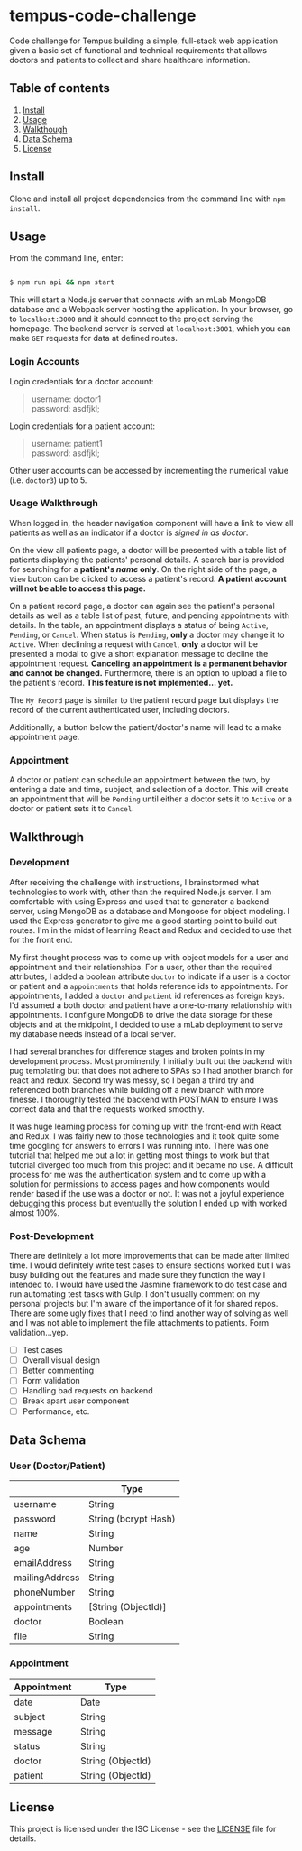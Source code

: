 # tempus-code-challenge

Code challenge for Tempus building a simple, full-stack web application given a basic set of functional and technical requirements that allows doctors and patients to collect and share healthcare information.

## Table of contents

1. [Install](#install)
1. [Usage](#usage)
1. [Walkthough](#Walkthough)
1. [Data Schema](#data_schema)
1. [License](#license)

## Install

Clone and install all project dependencies from the command line with `npm install`.

## Usage

From the command line, enter:

```bash

$ npm run api && npm start

```

This will start a Node.js server that connects with an mLab MongoDB database and a Webpack server hosting the application. In your browser, go to `localhost:3000` and it should connect to the project serving the homepage. The backend server is served at `localhost:3001`, which you can make `GET` requests for data at defined routes.

### Login Accounts

Login credentials for a doctor account:

>username: doctor1 <br /> password: asdfjkl;

Login credentials for a patient account:

>username: patient1 <br /> password: asdfjkl;

Other user accounts can be accessed by incrementing the numerical value (i.e. `doctor3`) up to 5.

### Usage Walkthrough

When logged in, the header navigation component will have a link to view all patients as well as an indicator if a doctor is _signed in as doctor_.

On the view all patients page, a doctor will be presented with a table list of patients displaying the patients' personal details. A search bar is provided for searching for a **patient's _name_ only**. On the right side of the page, a `View` button can be clicked to access a patient's record. **A patient account will not be able to access this page.**

On a patient record page, a doctor can again see the patient's personal details as well as a table list of past, future, and pending appointments with details. In the table, an appointment displays a status of being `Active`, `Pending`, or `Cancel`. When status is `Pending`, **only** a doctor may change it to `Active`. When declining a request with `Cancel`, **only** a doctor will be presented a modal to give a short explanation message to decline the appointment request. **Canceling an appointment is a permanent behavior and cannot be changed.** Furthermore, there is an option to upload a file to the patient's record. **This feature is not implemented... yet.**

The `My Record` page is similar to the patient record page but displays the record of the current authenticated user, including doctors.

Additionally, a button below the patient/doctor's name will lead to a make appointment page.

### Appointment

A doctor or patient can schedule an appointment between the two, by entering a date and time, subject, and selection of a doctor. This will create an appointment that will be `Pending` until either a doctor sets it to `Active` or a doctor or patient sets it to `Cancel`.

## Walkthrough

### Development

After receiving the challenge with instructions, I brainstormed what technologies to work with, other than the required Node.js server. I am comfortable with using Express and used that to generator a backend server, using MongoDB as a database and Mongoose for object modeling. I used the Express generator to give me a good starting point to build out routes. I'm in the midst of learning React and Redux and decided to use that for the front end.

My first thought process was to come up with object models for a user and appointment and their relationships. For a user, other than the required attributes, I added a boolean attribute `doctor` to indicate if a user is a doctor or patient and a `appointments` that holds reference ids to appointments. For appointments, I added a `doctor` and `patient` id references as foreign keys. I'd assumed a both doctor and patient have a one-to-many relationship with appointments. I configure MongoDB to drive the data storage for these objects and at the midpoint, I decided to use a mLab deployment to serve my database needs instead of a local server.

I had several branches for difference stages and broken points in my development process. Most prominently, I initially built out the backend with pug templating but that does not adhere to SPAs so I had another branch for react and redux. Second try was messy, so I began a third try and referenced both branches while building off a new branch with more finesse. I thoroughly tested the backend with POSTMAN to ensure I was correct data and that the requests worked smoothly.

It was huge learning process for coming up with the front-end with React and Redux. I was fairly new to those technologies and it took quite some time googling for answers to errors I was running into. There was one tutorial that helped me out a lot in getting most things to work but that tutorial diverged too much from this project and it became no use. A difficult process for me was the authentication system and to come up with a solution for permissions to access pages and how components would render based if the use was a doctor or not. It was not a joyful experience debugging this process but eventually the solution I ended up with worked almost 100%.

### Post-Development

There are definitely a lot more improvements that can be made after limited time. I would definitely write test cases to ensure sections worked but I was busy building out the features and made sure they function the way I intended to. I would have used the Jasmine framework to do test case and run automating test tasks with Gulp. I don't usually comment on my personal projects but I'm aware of the importance of it for shared repos. There are some ugly fixes that I need to find another way of solving as well and I was not able to implement the file attachments to patients. Form validation...yep.

- [ ] Test cases
- [ ] Overall visual design
- [ ] Better commenting
- [ ] Form validation
- [ ] Handling bad requests on backend
- [ ] Break apart user component
- [ ] Performance, etc.

## Data Schema

### User (Doctor/Patient)


|                | Type                 |
|----------------|----------------------|
| username       | String               |
| password       | String (bcrypt Hash) |
| name           | String               |
| age            | Number               |
| emailAddress   | String               |
| mailingAddress | String               |
| phoneNumber    | String               |
| appointments   | [String (ObjectId)]  |
| doctor         | Boolean              |
| file           | String               |

### Appointment

| Appointment | Type               |
|-------------|--------------------|
| date        | Date               |
| subject     | String             |
| message     | String             |
| status      | String             |
| doctor      | String (ObjectId)  |
| patient     | String (ObjectId)  |

## License

This project is licensed under the ISC License - see the [LICENSE](LICENSE) file for details.
